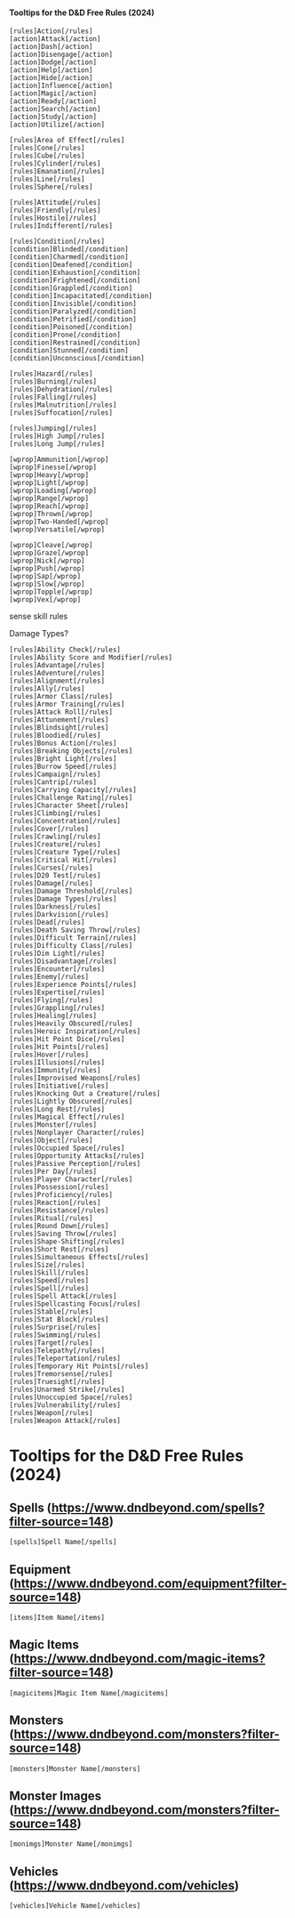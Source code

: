 #### Tooltips for the D&D Free Rules (2024)

`[rules]Action[/rules]`  
`[action]Attack[/action]`  
`[action]Dash[/action]`  
`[action]Disengage[/action]`  
`[action]Dodge[/action]`  
`[action]Help[/action]`  
`[action]Hide[/action]`  
`[action]Influence[/action]`  
`[action]Magic[/action]`  
`[action]Ready[/action]`  
`[action]Search[/action]`  
`[action]Study[/action]`  
`[action]Utilize[/action]`  

`[rules]Area of Effect[/rules]`  
`[rules]Cone[/rules]`  
`[rules]Cube[/rules]`  
`[rules]Cylinder[/rules]`  
`[rules]Emanation[/rules]`  
`[rules]Line[/rules]`  
`[rules]Sphere[/rules]`  

`[rules]Attitude[/rules]`  
`[rules]Friendly[/rules]`  
`[rules]Hostile[/rules]`  
`[rules]Indifferent[/rules]`  

`[rules]Condition[/rules]`  
`[condition]Blinded[/condition]`  
`[condition]Charmed[/condition]`  
`[condition]Deafened[/condition]`  
`[condition]Exhaustion[/condition]`  
`[condition]Frightened[/condition]`  
`[condition]Grappled[/condition]`  
`[condition]Incapacitated[/condition]`  
`[condition]Invisible[/condition]`  
`[condition]Paralyzed[/condition]`  
`[condition]Petrified[/condition]`  
`[condition]Poisoned[/condition]`  
`[condition]Prone[/condition]`  
`[condition]Restrained[/condition]`  
`[condition]Stunned[/condition]`  
`[condition]Unconscious[/condition]`  

`[rules]Hazard[/rules]`  
`[rules]Burning[/rules]`  
`[rules]Dehydration[/rules]`  
`[rules]Falling[/rules]`  
`[rules]Malnutrition[/rules]`  
`[rules]Suffocation[/rules]`  

`[rules]Jumping[/rules]`  
`[rules]High Jump[/rules]`  
`[rules]Long Jump[/rules]`  

`[wprop]Ammunition[/wprop]`  
`[wprop]Finesse[/wprop]`  
`[wprop]Heavy[/wprop]`  
`[wprop]Light[/wprop]`  
`[wprop]Loading[/wprop]`  
`[wprop]Range[/wprop]`  
`[wprop]Reach[/wprop]`  
`[wprop]Thrown[/wprop]`  
`[wprop]Two-Handed[/wprop]`  
`[wprop]Versatile[/wprop]`  

`[wprop]Cleave[/wprop]`  
`[wprop]Graze[/wprop]`  
`[wprop]Nick[/wprop]`  
`[wprop]Push[/wprop]`  
`[wprop]Sap[/wprop]`  
`[wprop]Slow[/wprop]`  
`[wprop]Topple[/wprop]`  
`[wprop]Vex[/wprop]`  

sense
skill
rules

Damage Types?

`[rules]Ability Check[/rules]`  
`[rules]Ability Score and Modifier[/rules]`  
`[rules]Advantage[/rules]`  
`[rules]Adventure[/rules]`  
`[rules]Alignment[/rules]`  
`[rules]Ally[/rules]`  
`[rules]Armor Class[/rules]`  
`[rules]Armor Training[/rules]`  
`[rules]Attack Roll[/rules]`  
`[rules]Attunement[/rules]`  
`[rules]Blindsight[/rules]`  
`[rules]Bloodied[/rules]`  
`[rules]Bonus Action[/rules]`  
`[rules]Breaking Objects[/rules]`  
`[rules]Bright Light[/rules]`  
`[rules]Burrow Speed[/rules]`  
`[rules]Campaign[/rules]`  
`[rules]Cantrip[/rules]`  
`[rules]Carrying Capacity[/rules]`  
`[rules]Challenge Rating[/rules]`  
`[rules]Character Sheet[/rules]`  
`[rules]Climbing[/rules]`  
`[rules]Concentration[/rules]`  
`[rules]Cover[/rules]`  
`[rules]Crawling[/rules]`  
`[rules]Creature[/rules]`  
`[rules]Creature Type[/rules]`  
`[rules]Critical Hit[/rules]`  
`[rules]Curses[/rules]`  
`[rules]D20 Test[/rules]`  
`[rules]Damage[/rules]`  
`[rules]Damage Threshold[/rules]`  
`[rules]Damage Types[/rules]`  
`[rules]Darkness[/rules]`  
`[rules]Darkvision[/rules]`  
`[rules]Dead[/rules]`  
`[rules]Death Saving Throw[/rules]`  
`[rules]Difficult Terrain[/rules]`  
`[rules]Difficulty Class[/rules]`  
`[rules]Dim Light[/rules]`  
`[rules]Disadvantage[/rules]`  
`[rules]Encounter[/rules]`  
`[rules]Enemy[/rules]`  
`[rules]Experience Points[/rules]`  
`[rules]Expertise[/rules]`  
`[rules]Flying[/rules]`  
`[rules]Grappling[/rules]`  
`[rules]Healing[/rules]`  
`[rules]Heavily Obscured[/rules]`  
`[rules]Heroic Inspiration[/rules]`  
`[rules]Hit Point Dice[/rules]`  
`[rules]Hit Points[/rules]`  
`[rules]Hover[/rules]`  
`[rules]Illusions[/rules]`  
`[rules]Immunity[/rules]`  
`[rules]Improvised Weapons[/rules]`  
`[rules]Initiative[/rules]`  
`[rules]Knocking Out a Creature[/rules]`  
`[rules]Lightly Obscured[/rules]`  
`[rules]Long Rest[/rules]`  
`[rules]Magical Effect[/rules]`  
`[rules]Monster[/rules]`  
`[rules]Nonplayer Character[/rules]`  
`[rules]Object[/rules]`  
`[rules]Occupied Space[/rules]`  
`[rules]Opportunity Attacks[/rules]`  
`[rules]Passive Perception[/rules]`  
`[rules]Per Day[/rules]`  
`[rules]Player Character[/rules]`  
`[rules]Possession[/rules]`  
`[rules]Proficiency[/rules]`  
`[rules]Reaction[/rules]`  
`[rules]Resistance[/rules]`  
`[rules]Ritual[/rules]`  
`[rules]Round Down[/rules]`  
`[rules]Saving Throw[/rules]`  
`[rules]Shape-Shifting[/rules]`  
`[rules]Short Rest[/rules]`  
`[rules]Simultaneous Effects[/rules]`  
`[rules]Size[/rules]`  
`[rules]Skill[/rules]`  
`[rules]Speed[/rules]`  
`[rules]Spell[/rules]`  
`[rules]Spell Attack[/rules]`  
`[rules]Spellcasting Focus[/rules]`  
`[rules]Stable[/rules]`  
`[rules]Stat Block[/rules]`  
`[rules]Surprise[/rules]`  
`[rules]Swimming[/rules]`  
`[rules]Target[/rules]`  
`[rules]Telepathy[/rules]`  
`[rules]Teleportation[/rules]`  
`[rules]Temporary Hit Points[/rules]`  
`[rules]Tremorsense[/rules]`  
`[rules]Truesight[/rules]`  
`[rules]Unarmed Strike[/rules]`  
`[rules]Unoccupied Space[/rules]`  
`[rules]Vulnerability[/rules]`  
`[rules]Weapon[/rules]`  
`[rules]Weapon Attack[/rules]`  
# Tooltips for the D&D Free Rules (2024)
## Spells (https://www.dndbeyond.com/spells?filter-source=148)
`[spells]Spell Name[/spells]`
## Equipment (https://www.dndbeyond.com/equipment?filter-source=148)
`[items]Item Name[/items]`
## Magic Items (https://www.dndbeyond.com/magic-items?filter-source=148)
`[magicitems]Magic Item Name[/magicitems]`
## Monsters (https://www.dndbeyond.com/monsters?filter-source=148)
`[monsters]Monster Name[/monsters]`
## Monster Images (https://www.dndbeyond.com/monsters?filter-source=148)
`[monimgs]Monster Name[/monimgs]`
## Vehicles (https://www.dndbeyond.com/vehicles)
`[vehicles]Vehicle Name[/vehicles]`
